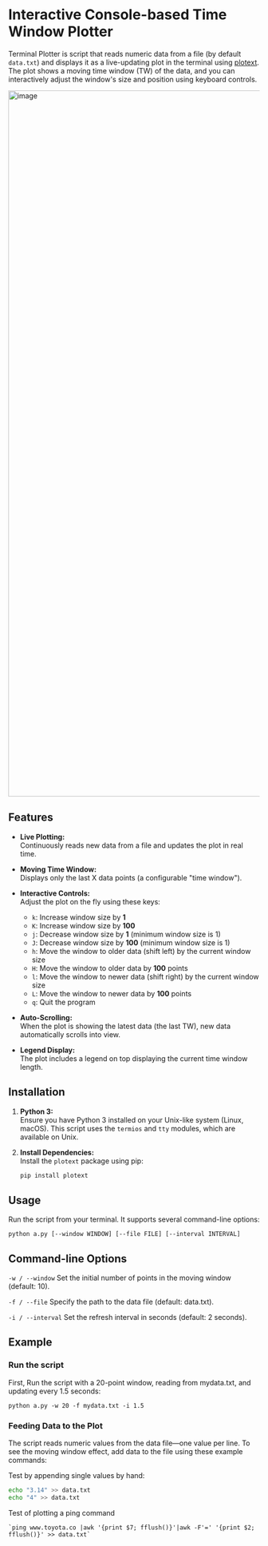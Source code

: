 # Interactive Console-based Time Window Plotter

Terminal Plotter is script that reads numeric data from a file (by default `data.txt`) and displays it as a live-updating plot in the terminal using [plotext](https://pypi.org/project/plotext/). The plot shows a moving time window (TW) of the data, and you can interactively adjust the window's size and position using keyboard controls.

<img width="1414" alt="image" src="https://github.com/user-attachments/assets/67a9179e-de13-44e3-9583-aa98f39b38b2" />


## Features

- **Live Plotting:**  
  Continuously reads new data from a file and updates the plot in real time.
  
- **Moving Time Window:**  
  Displays only the last X data points (a configurable "time window").
  
- **Interactive Controls:**  
  Adjust the plot on the fly using these keys:
  - `k`: Increase window size by **1**
  - `K`: Increase window size by **100**
  - `j`: Decrease window size by **1** (minimum window size is 1)
  - `J`: Decrease window size by **100** (minimum window size is 1)
  - `h`: Move the window to older data (shift left) by the current window size
  - `H`: Move the window to older data by **100** points
  - `l`: Move the window to newer data (shift right) by the current window size
  - `L`: Move the window to newer data by **100** points
  - `q`: Quit the program
  
- **Auto-Scrolling:**  
  When the plot is showing the latest data (the last TW), new data automatically scrolls into view.
  
- **Legend Display:**  
  The plot includes a legend on top displaying the current time window length.

## Installation

1. **Python 3:**  
   Ensure you have Python 3 installed on your Unix-like system (Linux, macOS). This script uses the `termios` and `tty` modules, which are available on Unix.

2. **Install Dependencies:**  
   Install the `plotext` package using pip:
   ```bash
   pip install plotext
    ```

## Usage
Run the script from your terminal. It supports several command-line options:

`python a.py [--window WINDOW] [--file FILE] [--interval INTERVAL]`

## Command-line Options
`-w / --window`
Set the initial number of points in the moving window (default: 10).

`-f / --file`
Specify the path to the data file (default: data.txt).

`-i / --interval`
Set the refresh interval in seconds (default: 2 seconds).


## Example

### Run the script
First, Run the script with a 20-point window, reading from mydata.txt, and updating every 1.5 seconds:

  `python a.py -w 20 -f mydata.txt -i 1.5`


### Feeding Data to the Plot

The script reads numeric values from the data file—one value per line. To see the moving window effect, add data to the file using these example commands:

Test by appending single values by hand:

  ```bash
  echo "3.14" >> data.txt
  echo "4" >> data.txt
  ```

Test of plotting a ping command

    `ping www.toyota.co |awk '{print $7; fflush()}'|awk -F'=' '{print $2; fflush()}' >> data.txt`
